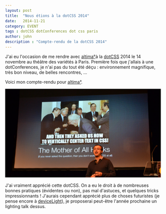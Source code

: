 ```yaml
---
layout: post
title:  "Nous étions à la dotCSS 2014"
date:   2014-11-21
category: EVENT
tags : dotCSS dotConferences dot css paris
author: john
description : "Compte-rendu de la dotCSS 2014"
---
```


J'ai eu l'occasion de me rendre avec <a href="http://www.altima-agency.com/fr">altima°</a>à la <a href="http://www.dotcss.eu/">dotCSS</a> 2014 le 14 novembre au théâtre des variétés à Paris. Première fois que j'allais à une dotConferences, je n'ai pas du tout été déçu : environnement magnifique, très bon niveau, de belles rencontres, ...

Voici mon compte-rendu pour <a href="//blog.altima.fr/front-end/dotcss/">altima°</a>.

<img src="/src/articles/dotCSS/css_vertical_center.jpg" alt="Vertical Center in CSS joke" title="Vertical Center in CSS : Mother of all hacks !">

J'ai vraiment apprécié cette dotCSS. On a eu le droit à de nombreuses bonnes pratiques (évidentes ou non), pas mal d'astuces, et quelques tricks impressionnants ! J'aurais cependant apprécié plus de choses futuristes (je pense encore à <a href="/js/2014/09/11/javascript-device-light/">deviceLight</a>), je proposerai peut-être l'année prochaine un lighting talk dessus.
